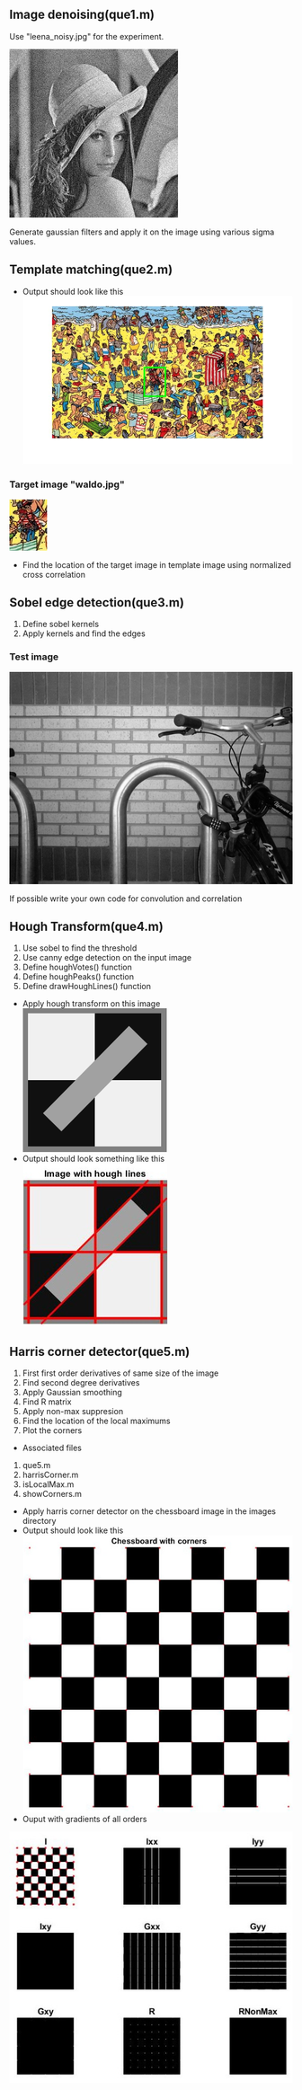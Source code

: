 ## Image denoising(que1.m)
Use "leena_noisy.jpg" for the experiment.

![](images/leena_noisy.jpg)

Generate gaussian filters and apply it on the image using various sigma values.
 
## Template matching(que2.m)
- Output should look like this
![](results/waldoOutput.jpg)
### Target image "waldo.jpg"
![](images/waldo.jpg)

- Find the location of the target image in template image using normalized cross correlation

## Sobel edge detection(que3.m)
1. Define sobel kernels
2. Apply kernels and find the edges
### Test image
![](images/image1.jpg)

If possible write your own code for convolution and correlation

## Hough Transform(que4.m)
1. Use sobel to find the threshold
2. Use canny edge detection on the input image
3. Define houghVotes() function
4. Define houghPeaks() function
5. Define drawHoughLines() function

- Apply hough transform on this image<br>
![](images/image2.png)
- Output should look something like this<br>
![](results/houghLines.jpg)

## Harris corner detector(que5.m)
1. First first order derivatives of same size of the image
2. Find second degree derivatives
3. Apply Gaussian smoothing
4. Find R matrix
5. Apply non-max suppresion
6. Find the location of the local maximums
7. Plot the corners

- Associated files
1. que5.m
2. harrisCorner.m
3. isLocalMax.m
4. showCorners.m

- Apply harris corner detector on the chessboard image in the images directory
- Output should look like this<br>
![](results/chessBoard.jpg)<br>
- Ouput with gradients of all orders<br>
<img align="right" src = "results/harrisCornerAllPlot.jpg">

